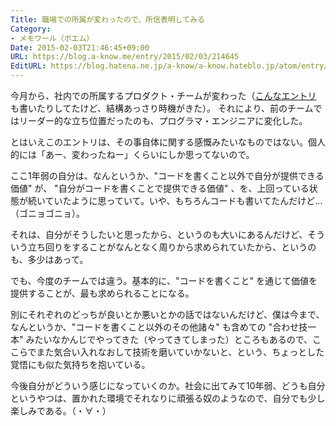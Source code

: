 ```yaml
---
Title: 職場での所属が変わったので、所信表明してみる
Category:
- メモワール（ポエム）
Date: 2015-02-03T21:46:45+09:00
URL: https://blog.a-know.me/entry/2015/02/03/214645
EditURL: https://blog.hatena.ne.jp/a-know/a-know.hateblo.jp/atom/entry/8454420450082306991
---
```


今月から、社内での所属するプロダクト・チームが変わった（[こんなエントリ](https://blog.a-know.me/entry/2014/11/15/011453) も書いたりしてたけど、結構あっさり時機がきた）。
それにより、前のチームではリーダー的な立ち位置だったのも、プログラマ・エンジニアに変化した。


とはいえこのエントリは、その事自体に関する感慨みたいなものではない。個人的には「あー、変わったねー」くらいにしか思ってないので。


ここ1年弱の自分は、なんというか、"コードを書くこと以外で自分が提供できる価値" が、 "自分がコードを書くことで提供できる価値" 、を、上回っている状態が続いていたように思っていて。いや、もちろんコードも書いてたんだけど...（ゴニョゴニョ）。


それは、自分がそうしたいと思ったから、というのも大いにあるんだけど、そういう立ち回りをすることがなんとなく周りから求められていたから、というのも、多少はあって。


でも、今度のチームでは違う。基本的に、"コードを書くこと" を通じて価値を提供することが、最も求められることになる。


別にそれぞれのどっちが良いとか悪いとかの話ではないんだけど、僕は今まで、なんというか、"コードを書くこと以外のその他諸々" も含めての "合わせ技一本" みたいなかんじでやってきた（やってきてしまった）ところもあるので、ここらでまた気合い入れなおして技術を磨いていかないと、という、ちょっとした覚悟にも似た気持ちを抱いている。


今後自分がどういう感じになっていくのか。社会に出てみて10年弱、どうも自分というやつは、置かれた環境でそれなりに頑張る奴のようなので、自分でも少し楽しみである。（・∀・）
